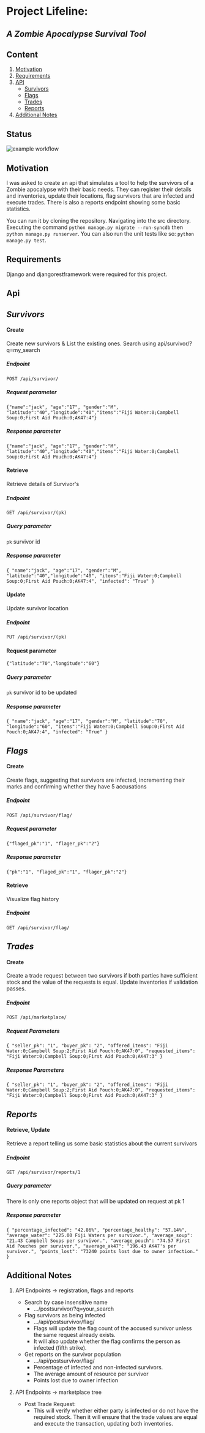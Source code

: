 # Project Lifeline:
## *A Zombie Apocalypse Survival Tool*

## Content

1. [Motivation](#Motivation) 
2. [Requirements](#Requirements)
3. [API](#API)
    - [Survivors](#Survivors)
    - [Flags](#Flags)
    - [Trades](#Trades)
    - [Reports](#Reports)
4. [Additional Notes](#API)

## Status

![example workflow](https://github.com/vix993/project-lifeline/actions/workflows/test.yml/badge.svg)

## Motivation

I was asked to create an api that simulates a tool to help the survivors of a Zombie apocalypse with their basic needs. They can register their details and inventories, update their locations, flag survivors that are infected and execute trades. There is also a reports endpoint showing some basic statistics.

You can run it by cloning the repository. Navigating into the src directory. Executing the command `python manage.py migrate --run-syncdb` then `python manage.py runserver`. You can also run the unit tests like so: `python manage.py test`.

## Requirements

Django and djangorestframework were required for this project.

## Api
## *Survivors*

#### Create
Create new survivors & List the existing ones. Search using api/survivor/?q=my_search
##### Endpoint
`POST /api/survivor/`
##### Request parameter
`{"name":"jack", "age":"17", "gender":"M", "latitude":"40","longitude":"40","items":"Fiji Water:0;Campbell Soup:0;First Aid Pouch:0;AK47:4"}`
##### Response parameter
`{"name":"jack", "age":"17", "gender":"M", "latitude":"40","longitude":"40","items":"Fiji Water:0;Campbell Soup:0;First Aid Pouch:0;AK47:4"}`
#### Retrieve
Retrieve details of Survivor's
##### Endpoint
`GET /api/survivor/(pk)`
##### Query parameter
`pk` survivor id
##### Response parameter
`{
    "name":"jack", "age":"17", "gender":"M", "latitude":"40","longitude":"40",
    "items":"Fiji Water:0;Campbell Soup:0;First Aid Pouch:0;AK47:4", "infected": "True"
}`
#### Update
Update survivor location
##### Endpoint
`PUT /api/survivor/(pk)`
#### Request parameter
`{"latitude":"70","longitude":"60"}`
##### Query parameter
`pk` survivor id to be updated
##### Response parameter
`{
    "name":"jack", "age":"17", "gender":"M",
    "latitude":"70", "longitude":"60",
    "items":"Fiji Water:0;Campbell Soup:0;First Aid Pouch:0;AK47:4", "infected": "True"
}`

## *Flags*

#### Create
Create flags, suggesting that survivors are infected, incrementing their marks and confirming whether they have 5 accusations
##### Endpoint
`POST /api/survivor/flag/`
##### Request parameter
`{"flaged_pk":"1", "flager_pk":"2"}`
##### Response parameter
`{"pk":"1", "flaged_pk":"1", "flager_pk":"2"}`
#### Retrieve
Visualize flag history
##### Endpoint
`GET /api/survivor/flag/`

## *Trades*

#### Create
Create a trade request between two survivors if both parties have sufficient stock and the value of the requests is equal. Update inventories if validation passes.
##### Endpoint
`POST /api/marketplace/`
##### Request Parameters
`{
    "seller_pk": "1",
    "buyer_pk": "2",
    "offered_items": "Fiji Water:0;Campbell Soup:2;First Aid Pouch:0;AK47:0",
    "requested_items": "Fiji Water:0;Campbell Soup:0;First Aid Pouch:0;AK47:3"
}`
##### Response Parameters
`{
    "seller_pk": "1",
    "buyer_pk": "2",
    "offered_items": "Fiji Water:0;Campbell Soup:2;First Aid Pouch:0;AK47:0",
    "requested_items": "Fiji Water:0;Campbell Soup:0;First Aid Pouch:0;AK47:3"
}`

## *Reports*

#### Retrieve, Update
Retrieve a report telling us some basic statistics about the current survivors
##### Endpoint
`GET /api/survivor/reports/1`
##### Query parameter
There is only one reports object that will be updated on request at pk 1
##### Response parameter
`{
    "percentage_infected": "42.86%",
    "percentage_healthy": "57.14%",
    "average_water": "225.00 Fiji Waters per survivor.",
    "average_soup": "21.43 Campbell Soups per survivor.",
    "average_pouch": "74.57 First Aid Pouches per survivor.",
    "average_ak47": "196.43 AK47's per survivor.",
    "points_lost": "73240 points lost due to owner infection."
}`

## Additional Notes

1. API Endpoints -> registration, flags and reports
    - Search by case insensitive name 
        - .../postsurvivor/?q=your_search
    - Flag survivors as being infected
        - .../api/postsurvivor/flag/
        - Flags will update the flag count 
        of the accused survivor unless the same
        request already exists.
        - It will also update whether the flag confirms the person as infected (fifth strike).
    - Get reports on the survivor population
        - .../api/postsurvivor/flag/
        - Percentage of infected and non-infected survivors.
        - The average amount of resource per survivor
        - Points lost due to owner infection

2. API Endpoints -> marketplace tree
    - Post Trade Request:
        - This will verify whether either party is infected or do not have the required stock.
        Then it will ensure that the trade values are equal and execute the transaction, updating both inventories.
